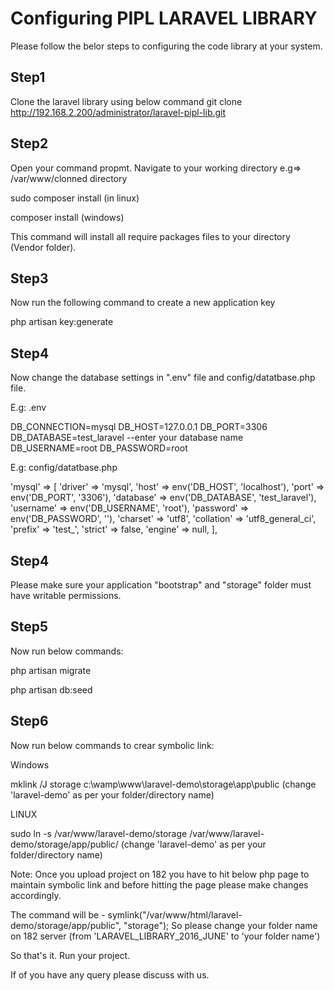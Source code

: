 # Configuring PIPL LARAVEL LIBRARY

Please follow the belor steps to configuring the code library at your system.


## Step1
Clone the laravel library using below command
git clone http://192.168.2.200/administrator/laravel-pipl-lib.git



## Step2
Open your command propmt. Navigate to your working directory e.g=> /var/www/clonned directory

sudo composer install (in linux)

composer install (windows)
 
 This command will install all require packages files to your directory (Vendor folder).

## Step3
Now run the following command to create a new application key

php artisan key:generate


## Step4
Now change the database settings in ".env" file and config/datatbase.php file.

E.g: .env

DB_CONNECTION=mysql
DB_HOST=127.0.0.1
DB_PORT=3306
DB_DATABASE=test_laravel --enter your database name
DB_USERNAME=root
DB_PASSWORD=root

E.g: config/datatbase.php

'mysql' => [
            'driver' => 'mysql',
            'host' => env('DB_HOST', 'localhost'),
            'port' => env('DB_PORT', '3306'),
            'database' => env('DB_DATABASE', 'test_laravel'),
            'username' => env('DB_USERNAME', 'root'),
            'password' => env('DB_PASSWORD', ''),
            'charset' => 'utf8',
            'collation' => 'utf8_general_ci',
            'prefix' => 'test_',
            'strict' => false,
            'engine' => null,
        ],
        

## Step4
Please make sure your application "bootstrap" and "storage" folder must have writable permissions.

## Step5
Now run below commands:

php artisan migrate

php artisan db:seed


## Step6
Now run below commands to crear symbolic link: 

Windows

mklink /J storage c:\wamp\www\laravel-demo\storage\app\public
(change 'laravel-demo' as per your folder/directory name)


LINUX

sudo ln -s /var/www/laravel-demo/storage /var/www/laravel-demo/storage/app/public/ 
(change 'laravel-demo' as per your folder/directory name)

Note: Once you upload project on 182 you have to hit below php page to maintain symbolic link and before hitting the page please make changes accordingly.

The command will be -
symlink("/var/www/html/laravel-demo/storage/app/public", "storage");
So please change your folder name on 182 server (from 'LARAVEL_LIBRARY_2016_JUNE' to 'your folder name')


So that's it. Run your project.

If of you have any query please discuss with us.


